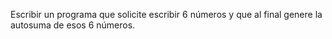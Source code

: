 Escribir un programa que solicite escribir 6 números y que al final genere la autosuma de esos 6 números.

